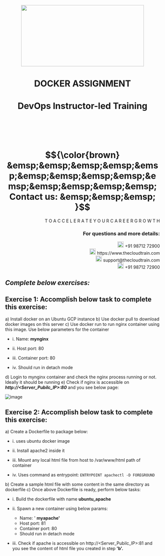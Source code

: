 <div align="center">
<img src=https://static.wixstatic.com/media/1c706c_a5df0ad56f894928bf858a74ba744b32~mv2.png/v1/fit/w_2500,h_1330,al_c/1c706c_a5df0ad56f894928bf858a74ba744b32~mv2.png width="400" height="200">
 </div>

# <div align="center"> DOCKER ASSIGNMENT </p>

# <div align="center"> DevOps Instructor-led Training </div>

<br />

<br />

<br />

<br />

# $${\color{brown} &emsp;&emsp;&emsp;&emsp;&emsp;&emsp;&emsp;&emsp;&emsp;&emsp;&emsp;&emsp;&emsp;&emsp; Contact us: &emsp;&emsp;&emsp; }$$

<div align="right"> T O A C C E L E R A T E Y O U R C A R E E R G R O W T H </div>

### <div align="right"> For questions and more details: </div>

<div align="right"> <img src=https://w7.pngwing.com/pngs/759/922/png-transparent-telephone-logo-iphone-telephone-call-smartphone-phone-electronics-text-trademark-thumbnail.png width="20" height="20"> +91 98712 72900 </div>

<div align="right"> <img src=https://pbs.twimg.com/profile_images/1450734615946219520/jmBHQRRa_400x400.jpg width="20" height="20"> https://www.thecloudtrain.com </div>

<div align="right"> <img src=https://icons.iconarchive.com/icons/martz90/circle/512/email-icon.png width="20" height="20"> support@thecloudtrain.com </div>

<div align="right"> <img src=https://png.pngtree.com/png-vector/20221018/ourmid/pngtree-whatsapp-icon-png-image_6315990.png width="20" height="20"> +91 98712 72900 </div>

## _Complete below exercises:_

## Exercise 1: Accomplish below task to complete this exercise:

a) Install docker on an Ubuntu GCP instance
b) Use docker pull to download docker images on this server
c) Use docker run to run nginx container using this image. Use below parameters for the container

  - i. Name: **mynginx**
  
  - ii. Host port: 80
  
  - iii. Container port: 80
  
  - iv. Should run in detach mode
  
d) Login to mynginx container and check the nginx process running or not. Ideally it should be running
e) Check if nginx is accessible on **_http://\<Server\_Pubilc\_IP\>:80_** and you see below page:

![image](https://github.com/vistasunil/CT_DevOps_WS_Module4/assets/37858762/1ca7b0b7-b76f-44af-b75a-64a5978659ca)

## Exercise 2: Accomplish below task to complete this exercise:

a) Create a Dockerfile to package below:

  - i. uses ubuntu docker image
  
  - ii. Install apache2 inside it
  
  - iii. Mount any local html file from host to /var/www/html path of container
  
  - iv. Uses command as entrypoint: `ENTRYPOINT apachectl -D FOREGROUND`

b) Create a sample html file with some content in the same directory as dockerfile
c) Once above Dockerfile is ready, perform below tasks:

  - i. Build the dockerfile with name **ubuntu_apache**
  
  - ii. Spawn a new container using below params:
  
    * Name: ' **myapache'**
    * Host port: 81
    * Container port: 80
    * Should run in detach mode
	
  - iii. Check if apache is accessible on http://\<Server\_Pubilc\_IP\>:81 and you see the content of html file you created in step **'b'.**


